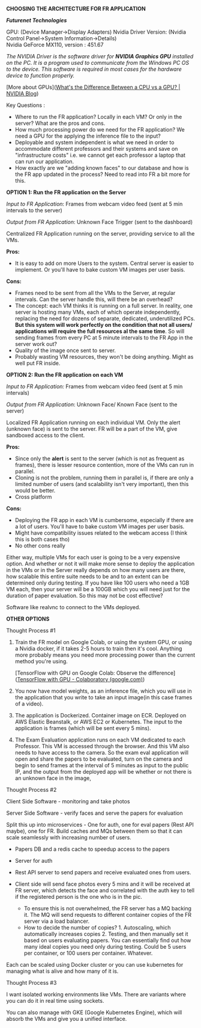 **CHOOSING THE ARCHITECTURE FOR FR APPLICATION** 

_**Futurenet Technologies**_

GPU: (Device Manager->Display Adapters)
Nvidia Driver Version: (Nvidia Control Panel->System Information->Details)  
Nvidia GeForce MX110, version : 451.67 

_The NVIDIA Driver is the software driver for **NVIDIA Graphics GPU** installed on the PC. It is a program used to communicate from the Windows PC OS to the device. This software is required in most cases for the hardware device to function properly._

[More about GPUs]([What's the Difference Between a CPU vs a GPU? | NVIDIA Blog](https://blogs.nvidia.com/blog/2009/12/16/whats-the-difference-between-a-cpu-and-a-gpu/))

Key Questions : 

- Where to run the FR application? Locally in each VM? Or only in the server? What are the pros and cons. 
- How much processing power do we need for the FR application? We need a GPU for the applying the inference file to the input? 
- Deployable and system independent is what we need in order to accommodate different professors and their systems and save on "infrastructure costs" i.e. we cannot get each professor a laptop that can run our application. 
- How exactly are we "adding known faces" to our database and how is the FR app updated in the process? Need to read into FR a bit more for this. 

**OPTION 1: Run the FR application on the Server** 

_Input to FR Application_: Frames from webcam video feed (sent at 5 min intervals to the server) 

_Output from FR Application_:  Unknown Face Trigger (sent to the dashboard)

Centralized FR Application running on the server, providing service to all the VMs. 

**Pros:** 

- It is easy to add on more Users to the system. Central server is easier to implement. Or you'll have to bake custom VM images per user basis. 

**Cons:**

- Frames need to be sent from all the VMs to the Server, at regular intervals. Can the server handle this, will there be an overhead? 
- The concept: each VM thinks it is running on a full server. In reality, one server is hosting many VMs, each of which operate independently, replacing the need for dozens of separate, dedicated, underutilized PCs. **But this system will work perfectly on the condition that not all users/ applications will require the full resources al the same time**. So will sending frames from every PC at 5 minute intervals to the FR App in the server work out? 
- Quality of the image once sent to server. 
- Probably wasting VM resources, they won't be doing anything. Might as well put FR inside. 

**OPTION 2: Run the FR application on each VM**

_Input to FR Application:_ Frames from webcam video feed (sent at 5 min intervals) 

_Output from FR Application_: Unknown Face/ Known Face (sent to the server)

Localized FR Application running on each individual VM. Only the alert (unknown face) is sent to the server. FR will be a part of the VM, give sandboxed access to the client. 

**Pros:**

- Since only the **alert** is sent to the server (which is not as frequent as frames), there is lesser resource contention, more of the VMs can run in parallel. 
- Cloning is not the problem, running them in parallel is, if there are only a limited number of users (and scalability isn't very important), then this would be better. 
- Cross platform

**Cons:**

- Deploying the FR app in each VM is cumbersome, especially if there are a lot of users. You'll have to bake custom VM images per user basis. 
- Might have compatibility issues related to the webcam access (I think this is both cases tho)
- No other cons really 

Either way, multiple VMs for each user is going to be a very expensive option. And whether or not it will make more sense to deploy the application in the VMs or in the Server really depends on how many users are there, how scalable this entire suite needs to be and to an extent can be determined only during testing. If you have like 100 users who need a 1GB VM each, then your server will be a 100GB which you will need just for the duration of paper evaluation. So this may not be cost effective? 

Software like realvnc to connect to the VMs deployed. 

**OTHER OPTIONS** 

Thought Process #1

1. Train the FR model on Google Colab, or using the system GPU, or using a Nvidia docker, if it takes 2-5 hours to train then it's cool. Anything more probably means you need more processing power than the current method you're using.

   [TensorFlow with GPU on Google Colab: Observe the difference]([TensorFlow with GPU - Colaboratory (google.com)](https://colab.research.google.com/notebooks/gpu.ipynb))

2. You now have model weights, as an inference file, which you will use in the application that you write to take an input image(in this case frames of a video). 

3. The application is Dockerized. Container image on ECR. Deployed on AWS Elastic Beanstalk, or AWS EC2 or Kubernetes. The input to the application is frames (which will be sent every 5 mins). 

4. The Exam Evaluation application runs on each VM dedicated to each Professor. This VM is accessed through the browser. And this VM also needs to have access to the camera. So the exam eval application will open and share the papers to be evaluated, turn on the camera and begin to send frames at the interval of 5 minutes as input to the public IP, and the output from the deployed app will be whether or not there is an unknown face in the image, 

Thought Process #2

Client Side Software - monitoring and take photos 

Server Side Software - verify faces and serve the papers for evaluation 

Split this up into microservices - One for auth, one for eval papers (Rest API maybe), one for FR. Build caches and MQs between them so that it can scale seamlessly with increasing number of users. 

- Papers DB and a redis cache to speedup access to the papers 

- Server for auth
- Rest API server to send papers and receive evaluated ones from users. 
- Client side will send face photos every 5 mins and it will be received at FR server, which detects the face and correlated with the auth key to tell if the registered person is the one who is in the pic. 
  - To ensure this is not overwhelmed, the FR server has a MQ backing it. The MQ will send requests to different container copies of the FR server via a load balancer. 
  - How to decide the number of copies? 1. Autoscaling, which automatically increases copies 2. Testing, and then manually set it based on users evaluating papers. You can essentially find out how many ideal copies you need only during testing. Could be 5 users per container, or 100 users per container. Whatever. 

Each can be scaled using Docker cluster or you can use kubernetes for managing what is alive and how many of it is. 

Thought Process #3 

I want isolated working environments like VMs. There are variants where you can do it in real time using sockets. 

You can also manage with GKE (Google Kubernetes Engine), which will absorb the VMs and give you a unified interface. 

